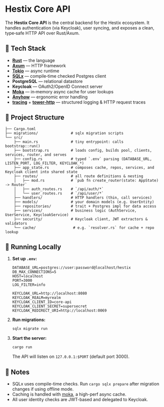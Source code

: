 # Hestix Core API

The **Hestix Core API** is the central backend for the Hestix ecosystem. It handles authentication (via Keycloak), user syncing, and exposes a clean, type‑safe HTTP API over Rust/Axum.

## 🧰 Tech Stack


- **[Rust](https://www.rust-lang.org/)** — the language
- **[Axum](https://docs.rs/axum/latest/axum/)** — HTTP framework
- **[Tokio](https://tokio.rs/)** — async runtime
- **[SQLx](https://docs.rs/sqlx/)** — compile‑time checked Postgres client
- **PostgreSQL** — relational datastore
- **Keycloak** — OAuth2/OpenID Connect server
- **[Moka](https://docs.rs/moka/)** — in‑memory async cache for user lookups
- **[Anyhow](https://docs.rs/anyhow/)** — ergonomic error handling
- **[tracing](https://docs.rs/tracing/)** + **[tower-http](https://docs.rs/tower-http/)** — structured logging & HTTP request traces

## 📁 Project Structure

```
├── Cargo.toml  
├── migrations/               # sqlx migration scripts  
└── src/  
    ├── main.rs               # tiny entrypoint: calls bootstrap::run()  
    ├── bootstrap.rs          # loads config, builds pool, clients, services, router, and serves  
    ├── config.rs             # typed `.env` parsing (DATABASE_URL, LISTEN_PORT, LOG_FILTER, KEYCLOAK_*)  
    ├── app_state.rs          # composes cache, repos, services, and Keycloak client into shared state  
    ├── routes/               # all route definitions & nesting  
    │   ├── mod.rs            # `pub fn create_router(state: AppState) -> Router`  
    │   ├── auth_routes.rs    # `/api/auth/*`  
    │   └── user_routes.rs    # `/api/user/*`  
    ├── handlers/             # HTTP handlers (thin, call services)  
    ├── models/               # your domain models (e.g. UserEntity)  
    ├── repositories/         # trait + Postgres impl for data access  
    ├── services/             # business logic (AuthService, UserService, KeycloakService)  
    ├── security/             # Keycloak client, JWT extractors & validators  
    └── cache/                 # e.g. `resolver.rs` for cache + repo lookup  
```

## 🚀 Running Locally

1. **Set up `.env`:**
   ```env
   DATABASE_URL=postgres://user:password@localhost/hestix
   DB_MAX_CONNECTIONS=5
   HOST=localhost
   PORT=3000
   LOG_FILTER=info

   KEYCLOAK_URL=http://localhost:8080
   KEYCLOAK_REALM=myrealm
   KEYCLOAK_CLIENT_ID=core-api
   KEYCLOAK_CLIENT_SECRET=supersecret
   KEYCLOAK_REDIRECT_URI=http://localhost:0069
   ```

2. **Run migrations:**
   ```bash
   sqlx migrate run
   ```

3. **Start the server:**
   ```bash
   cargo run
   ```
   The API will listen on `127.0.0.1:$PORT` (default port 3000).

## 📌 Notes

- SQLx uses compile-time checks. Run `cargo sqlx prepare` after migration changes if using offline mode.
- Caching is handled with [moka](https://docs.rs/moka/), a high-perf async cache.
- All user identity checks are JWT-based and delegated to Keycloak.